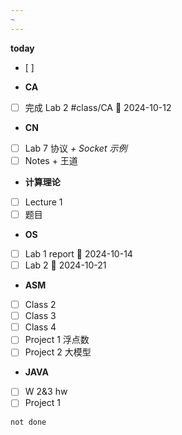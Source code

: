```yaml
---
~
---
```


**today**
- [ ] 

- **CA**
- [ ] 完成 Lab 2 #class/CA 📅 2024-10-12
- **CN**
- [ ] Lab 7 协议 *+ Socket 示例*
- [ ] Notes + 王道
- **计算理论**
- [ ] Lecture 1
- [ ] 题目
- **OS**
- [ ] Lab 1 report 📅 2024-10-14
- [ ] Lab 2 📅 2024-10-21
- **ASM**
- [ ] Class 2
- [ ] Class 3
- [ ] Class 4
- [ ] Project 1 浮点数 
- [ ] Project 2 大模型
- **JAVA**
- [ ] W 2&3 hw
- [ ] Project 1

```tasks
not done
```
